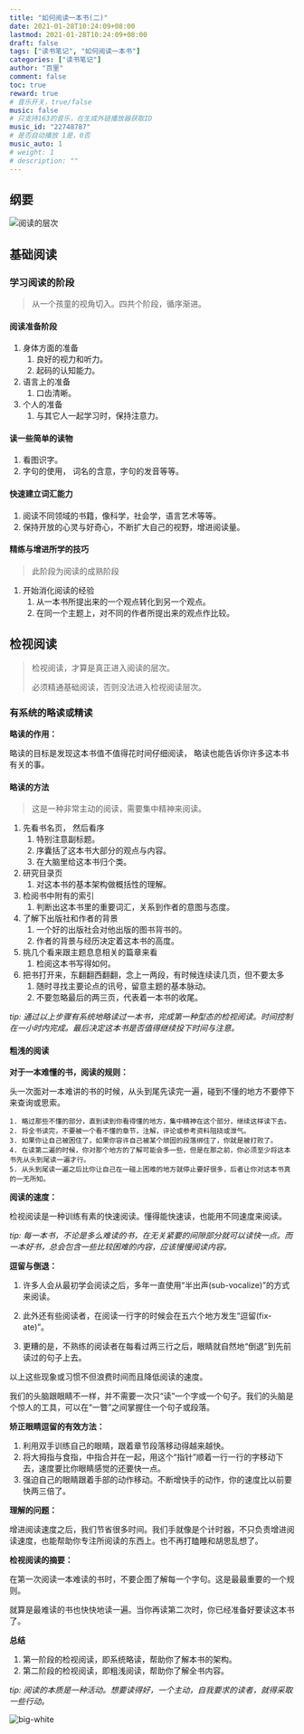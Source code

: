 ```yaml
---
title: "如何阅读一本书(二)"
date: 2021-01-28T10:24:09+08:00
lastmod: 2021-01-28T10:24:09+08:00
draft: false
tags: ["读书笔记", "如何阅读一本书"]
categories: ["读书笔记"]
author: "百里"
comment: false
toc: true
reward: true
# 音乐开关，true/false
music: false
# 只支持163的音乐，在生成外链播放器获取ID
music_id: "22748787"
# 是否自动播放 1是，0否
music_auto: 1
# weight: 1
# description: ""
---
```


## 纲要

![阅读的层次](https://img.sgfoot.com/b/20210128211229.png?imageslim)

## 基础阅读

### 学习阅读的阶段

> 从一个孩童的视角切入。四共个阶段，循序渐进。

#### 阅读准备阶段

1. 身体方面的准备
   1. 良好的视力和听力。
   2. 起码的认知能力。
2. 语言上的准备
   1. 口齿清晰。
3. 个人的准备
   1. 与其它人一起学习时，保持注意力。

#### 读一些简单的读物

1. 看图识字。
2. 字句的使用， 词名的含意，字句的发音等等。

#### 快速建立词汇能力

1. 阅读不同领域的书籍，像科学，社会学，语言艺术等等。
2. 保持开放的心灵与好奇心，不断扩大自己的视野，增进阅读量。

#### 精练与增进所学的技巧

> 此阶段为阅读的成熟阶段

1. 开始消化阅读的经验
   1. 从一本书所提出来的一个观点转化到另一个观点。
   2. 在同一个主题上，对不同的作者所提出来的观点作比较。

## 检视阅读

> 检视阅读，才算是真正进入阅读的层次。
>
> 必须精通基础阅读，否则没法进入检视阅读层次。

### 有系统的略读或精读

**略读的作用：**

略读的目标是发现这本书值不值得花时间仔细阅读， 略读也能告诉你许多这本书有关的事。

#### 略读的方法

> 这是一种非常主动的阅读，需要集中精神来阅读。

1. 先看书名页， 然后看序
   1. 特别注意副标题。
   2. 序囊括了这本书大部分的观点与内容。
   3. 在大脑里给这本书归个类。
2. 研究目录页
   1. 对这本书的基本架构做概括性的理解。
3. 检阅书中附有的索引
   1. 判断出这本书里的重要词汇，关系到作者的意图与态度。
4. 了解下出版社和作者的背景
   1. 一个好的出版社会对他出版的图书背书的。
   2. 作者的背景与经历决定着这本书的高度。
5. 挑几个看来跟主题息息相关的篇章来看
   1. 检阅这本书写得如何。
6. 把书打开来，东翻翻西翻翻，念上一两段，有时候连续读几页，但不要太多
   1. 随时寻找主要论点的讯号，留意主题的基本脉动。
   2. 不要忽略最后的两三页，代表着一本书的收尾。

*tip: 通过以上步骤有系统地略读过一本书，完成第一种型态的检视阅读。时间控制在一小时内完成。最后决定这本书是否值得继续投下时间与注意。*

#### 粗浅的阅读

**对于一本难懂的书，阅读的规则：**

头一次面对一本难讲的书的时候，从头到尾先读完一遍，碰到不懂的地方不要停下来查询或思索。

	1. 略过那些不懂的部分，直到读到你看得懂的地方，集中精神在这个部分，继续这样读下去。
 	2. 将全书读完，不要被一个看不懂的章节，注解，评论或参考资料阻挠或泄气。
 	3. 如果你让自己被困住了，如果你容许自己被某个顽固的段落绑住了，你就是被打败了。
 	4. 在读第二遍的时候，你对那个地方的了解可能会多一些，但是在那之前，你必须至少将这本书先从头到尾读一遍才行。
 	5. 从头到尾读一遍之后比你让自己在一碰上困难的地方就停止要好很多，后者让你对这本书真的一无所知。

**阅读的速度：**

​	检视阅读是一种训练有素的快速阅读。懂得能快速读，也能用不同速度来阅读。

*tip: 每一本书，不论是多么难读的书，在无关紧要的间隙部分就可以读快一点。而一本好书，总会包含一些比较困难的内容，应该慢慢阅读内容。*

**逗留与倒退：**

1. 许多人会从最初学会阅读之后，多年一直使用“半出声(sub-vocalize)”的方式来阅读。

2. 此外还有些阅读者，在阅读一行字的时候会在五六个地方发生“逗留(fix-ate)”。

3. 更糟的是，不熟练的阅读者在每看过两三行之后，眼睛就自然地“倒退”到先前读过的句子上去。

以上这些现象或习惯不但浪费时间而且降低阅读的速度。

我们的头脑跟眼睛不一样，并不需要一次只“读”一个字或一个句子。我们的头脑是个惊人的工具，可以在“一瞥”之间掌握住一个句子或段落。

**矫正眼睛逗留的有效方法：**

1. 利用双手训练自己的眼睛，跟着章节段落移动得越来越快。
2. 将大拇指与食指，中指合并在一起，用这个“指针”顺着一行一行的字移动下去，速度要比你眼睛感觉的还要快一点。
3. 强迫自己的眼睛跟着手部的动作移动。不断增快手的动作，你的速度比以前要快两三倍了。

**理解的问题：**

增进阅读速度之后，我们节省很多时间。我们手就像是个计时器，不只负责增进阅读速度，也能帮助你专注所阅读的东西上。也不再打瞌睡和胡思乱想了。

**检视阅读的摘要：**

在第一次阅读一本难读的书时，不要企图了解每一个字句。这是最最重要的一个规则。

就算是最难读的书也快快地读一遍。当你再读第二次时，你已经准备好要读这本书了。

**总结**

1. 第一阶段的检视阅读，即系统略读，帮助你了解本书的架构。
2. 第二阶段的检视阅读，即粗浅阅读，帮助你了解全书内容。

*tip: 阅读的本质是一种活动。想要读得好，一个主动，自我要求的读者，就得采取一些行动。*




![big-white](https://img.sgfoot.com/b/20210122112114.png?imageslim)